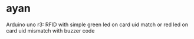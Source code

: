 # ayan
Arduino uno r3: RFID with simple green led on card uid match or red led on card uid mismatch with buzzer code
